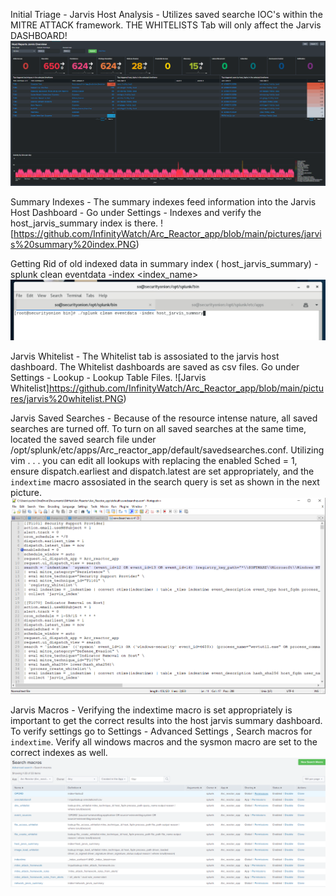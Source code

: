Initial Triage - Jarvis Host Analysis - Utilizes saved searche IOC's within the MITRE ATTACK framework. 
THE WHITELISTS Tab will only affect the Jarvis DASHBOARD!
![Initial Triage Jarvis](https://github.com/InfinityWatch/Arc_Reactor_app/blob/main/pictures/Initial%20Triage%20Jarvis%20Host.PNG)

Summary Indexes - The summary indexes feed information into the Jarvis Host Dashboard - Go under Settings - Indexes and verify the host_jarvis_summary index is there.
![https://github.com/InfinityWatch/Arc_Reactor_app/blob/main/pictures/jarvis%20summary%20index.PNG)

Getting Rid of old indexed data in summary index ( host_jarvis_summary) - splunk clean eventdata -index <index_name>
![Initial Triage Jarvis](https://github.com/InfinityWatch/Arc_Reactor_app/blob/main/pictures/jarvis-%20clean%20index.PNG)

Jarvis Whitelist - The Whitelist tab is assosiated to the jarvis host dashboard. The Whitelist dashboards are saved as csv files. Go under Settings - Lookup - Lookup Table Files. 
![Jarvis Whitelist]https://github.com/InfinityWatch/Arc_Reactor_app/blob/main/pictures/jarvis%20whitelist.PNG)

Jarvis Saved Searches - Because of the resource intense nature, all saved searches are turned off. To turn on all saved searches at the same time,
located the saved search file under /opt/splunk/etc/apps/Arc_reactor_app/default/savedsearches.conf. Utilizing vim . . . you can edit all lookups
with replacing the enabled Sched = 1, ensure dispatch.earliest and dispatch.latest are set appropriately, and the `indextime` macro assosiated in the search query is set as 
shown in the next picture.
![Initial Triage Jarvis](https://github.com/InfinityWatch/Arc_Reactor_app/blob/main/pictures/Jarvis%20-%20saved%20searches.PNG)

Jarvis Macros - Verifying the indextime macro is set appropriately is important to get the correct results into the host jarvis summary dashboard. To verify settings go to 
Settings - Advanced Settings , Search macros for `indextime`. Verify all windows macros and the sysmon macro are set to the correct indexes as well.
![Initial Triage Jarvis](https://github.com/InfinityWatch/Arc_Reactor_app/blob/main/pictures/Jarvis%20macros.PNG)
